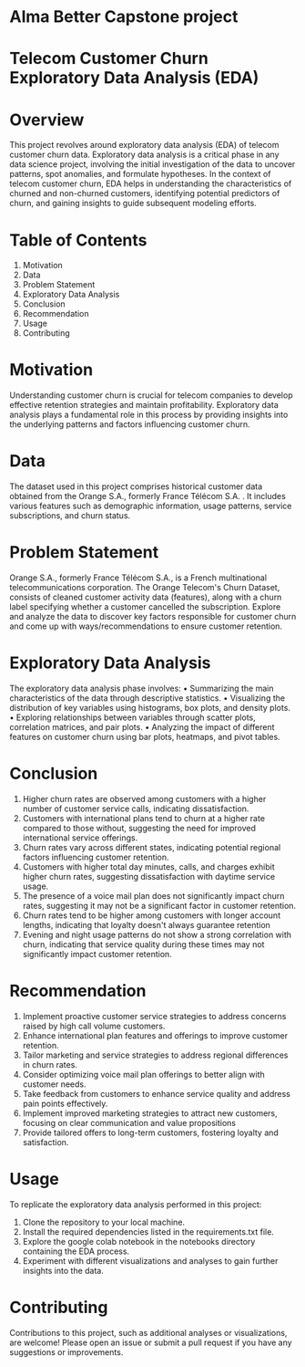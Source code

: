 # Alma Better Capstone project

# Telecom Customer Churn Exploratory Data Analysis (EDA)

# Overview
This project revolves around exploratory data analysis (EDA) of telecom customer churn data. Exploratory data analysis is a critical phase in any data science project, involving the initial investigation of the data to uncover patterns, spot anomalies, and formulate hypotheses. In the context of telecom customer churn, EDA helps in understanding the characteristics of churned and non-churned customers, identifying potential predictors of churn, and gaining insights to guide subsequent modeling efforts.

# Table of Contents
1. Motivation
2. Data
3. Problem Statement
4. Exploratory Data Analysis
5. Conclusion
6. Recommendation
7. Usage
8. Contributing

# Motivation
Understanding customer churn is crucial for telecom companies to develop effective retention strategies and maintain profitability. Exploratory data analysis plays a fundamental role in this process by providing insights into the underlying patterns and factors influencing customer churn.

# Data
The dataset used in this project comprises historical customer data obtained from the Orange S.A., formerly France Télécom S.A. . It includes various features such as demographic information, usage patterns, service subscriptions, and churn status.

# Problem Statement
Orange S.A., formerly France Télécom S.A., is a French multinational telecommunications corporation. The Orange Telecom's Churn Dataset, consists of cleaned customer activity data (features), along with a churn label specifying whether a customer cancelled the subscription. Explore and analyze the data to discover key factors responsible for customer churn and come up with ways/recommendations to ensure customer retention.

# Exploratory Data Analysis
The exploratory data analysis phase involves:
• Summarizing the main characteristics of the data through descriptive statistics.
• Visualizing the distribution of key variables using histograms, box plots, and density plots.
• Exploring relationships between variables through scatter plots, correlation matrices, and pair plots.
• Analyzing the impact of different features on customer churn using bar plots, heatmaps, and pivot tables.

# Conclusion
1. Higher churn rates are observed among customers with a higher number of customer service calls, indicating dissatisfaction.
2. Customers with international plans tend to churn at a higher rate compared to those without, suggesting the need for improved international service offerings.
3. Churn rates vary across different states, indicating potential regional factors influencing customer retention.
4. Customers with higher total day minutes, calls, and charges exhibit higher churn rates, suggesting dissatisfaction with daytime service usage.
5. The presence of a voice mail plan does not significantly impact churn rates, suggesting it may not be a significant factor in customer retention.
6. Churn rates tend to be higher among customers with longer account lengths, indicating that loyalty doesn't always guarantee retention
7. Evening and night usage patterns do not show a strong correlation with churn, indicating that service quality during these times may not significantly impact customer retention.

# Recommendation
1. Implement proactive customer service strategies to address concerns raised by high call volume customers.
2. Enhance international plan features and offerings to improve customer retention.
3. Tailor marketing and service strategies to address regional differences in churn rates.
4. Consider optimizing voice mail plan offerings to better align with customer needs.
5. Take feedback from customers to enhance service quality and address pain points effectively.
6. Implement improved marketing strategies to attract new customers, focusing on clear communication and value propositions
7. Provide tailored offers to long-term customers, fostering loyalty and satisfaction.

# Usage
To replicate the exploratory data analysis performed in this project:
1. Clone the repository to your local machine.
2. Install the required dependencies listed in the requirements.txt file.
3. Explore the google colab notebook in the notebooks directory containing the EDA process.
4. Experiment with different visualizations and analyses to gain further insights into the data.
   
# Contributing
Contributions to this project, such as additional analyses or visualizations, are welcome! Please open an issue or submit a pull request if you have any suggestions or improvements.

